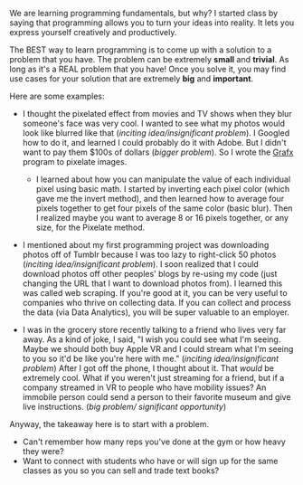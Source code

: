 We are learning programming fundamentals, but why? I started class by saying that programming allows you to turn your ideas into reality. It lets you express yourself creatively and productively. 

The BEST way to learn programming is to come up with a solution to a problem that you have. The problem can be extremely **small** and **trivial**. As long as it's a REAL problem that you have! Once you solve it, you may find use cases for your solution that are extremely **big** and **important**. 

Here are some examples: 

- I thought the pixelated effect from movies and TV shows when they blur someone's face was very cool. I wanted to see what my photos would look like blurred like that (*inciting idea/insignificant problem*). I Googled how to do it, and learned I could probably do it with Adobe. But I didn't want to pay them $100s of dollars (*bigger problem*). So I wrote the [Grafx](../in-class-exercises/Grafx.java) program to pixelate images. 
	- I learned about how you can manipulate the value of each individual pixel using basic math. I started by inverting each pixel color (which gave me the invert method), and then learned how to average four pixels together to get four pixels of the same color (basic blur). Then I realized maybe you want to average 8 or 16 pixels together, or any size, for the Pixelate method.  

- I mentioned about my first programming project was downloading photos off of Tumblr because I was too lazy to right-click 50 photos (*inciting idea/insignificant problem*). I soon realized that I could download photos off other peoples' blogs by re-using my code (just changing the URL that I want to download photos from). I learned this was called web scraping. If you're good at it, you can be very useful to companies who thrive on collecting data. If you can collect and process the data (via Data Analytics), you will be super valuable to an employer. 

- I was in the grocery store recently talking to a friend who lives very far away. As a kind of joke, I said, "I wish you could see what I'm seeing. Maybe we should both buy Apple VR and I could stream what I'm seeing to you so it'd be like you're here with me." (*inciting idea/insignificant problem*) After I got off the phone, I thought about it. That *would* be extremely cool. What if you weren't just streaming for a friend, but if a company streamed in VR to people who have mobility issues? An immobile person could send a person to their favorite museum and give live instructions. (*big problem/ significant opportunity*) 

Anyway, the takeaway here is to start with a problem. 
- Can't remember how many reps you've done at the gym or how heavy they were?
- Want to connect with students who have or will sign up for the same classes as you so you can sell and trade text books?  
